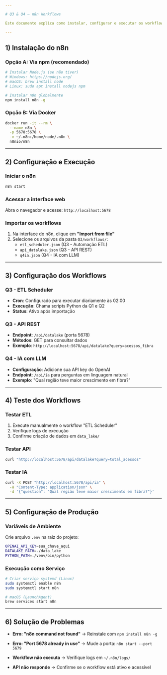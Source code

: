 ```yaml
---

# Q3 & Q4 – n8n Workflows

Este documento explica como instalar, configurar e executar os workflows do n8n para automação ETL e IA.

---
```


## 1) Instalação do n8n

### Opção A: Via npm (recomendado)
```bash
# Instalar Node.js (se não tiver)
# Windows: https://nodejs.org/
# macOS: brew install node
# Linux: sudo apt install nodejs npm

# Instalar n8n globalmente
npm install n8n -g
```

### Opção B: Via Docker
```bash
docker run -it --rm \
  --name n8n \
  -p 5678:5678 \
  -v ~/.n8n:/home/node/.n8n \
  n8nio/n8n
```

---

## 2) Configuração e Execução

### Iniciar o n8n
```bash
n8n start
```

### Acessar a interface web
Abra o navegador e acesse: `http://localhost:5678`

### Importar os workflows
1. Na interface do n8n, clique em **"Import from file"**
2. Selecione os arquivos da pasta `Q3/workflows/`:
   - `etl_scheduler.json` (Q3 - Automação ETL)
   - `api_datalake.json` (Q3 - API REST)
   - `q4ia.json` (Q4 - IA com LLM)

---

## 3) Configuração dos Workflows

### Q3 - ETL Scheduler
- **Cron**: Configurado para executar diariamente às 02:00
- **Execução**: Chama scripts Python da Q1 e Q2
- **Status**: Ativo após importação

### Q3 - API REST
- **Endpoint**: `/api/datalake` (porta 5678)
- **Métodos**: GET para consultar dados
- **Exemplo**: `http://localhost:5678/api/datalake?query=acessos_fibra`

### Q4 - IA com LLM
- **Configuração**: Adicione sua API key do OpenAI
- **Endpoint**: `/api/ia` para perguntas em linguagem natural
- **Exemplo**: "Qual região teve maior crescimento em fibra?"

---

## 4) Teste dos Workflows

### Testar ETL
1. Execute manualmente o workflow "ETL Scheduler"
2. Verifique logs de execução
3. Confirme criação de dados em `data_lake/`

### Testar API
```bash
curl "http://localhost:5678/api/datalake?query=total_acessos"
```

### Testar IA
```bash
curl -X POST "http://localhost:5678/api/ia" \
  -H "Content-Type: application/json" \
  -d '{"question": "Qual região teve maior crescimento em fibra?"}'
```

---

## 5) Configuração de Produção

### Variáveis de Ambiente
Crie arquivo `.env` na raiz do projeto:
```bash
OPENAI_API_KEY=sua_chave_aqui
DATALAKE_PATH=./data_lake
PYTHON_PATH=./venv/bin/python
```

### Execução como Serviço
```bash
# Criar serviço systemd (Linux)
sudo systemctl enable n8n
sudo systemctl start n8n

# macOS (LaunchAgent)
brew services start n8n
```

---

## 6) Solução de Problemas

- **Erro: "n8n command not found"**
  → Reinstale com `npm install n8n -g`

- **Erro: "Port 5678 already in use"**
  → Mude a porta: `n8n start --port 5679`

- **Workflow não executa**
  → Verifique logs em `~/.n8n/logs/`

- **API não responde**
  → Confirme se o workflow está ativo e acessível